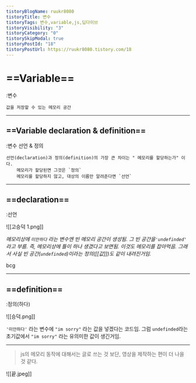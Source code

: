```yaml
---
tistoryBlogName: ruukr8080
tistoryTitle: 변수
tistoryTags: 변수,variable,js,딥다이브
tistoryVisibility: "3"
tistoryCategory: "0"
tistorySkipModal: true
tistoryPostId: "18"
tistoryPostUrl: https://ruukr8080.tistory.com/18
---
```

# ==Variable==
:변수


	값을 저장할 수 있는 메모리 공간

---

## ==Variable declaration & definition==
:변수 선언 & 정의

	선언(declaration)과 정의(definition)의 가장 큰 차이는 " 메모리를 할당하는가" 이다.
		메모리가 할당된면 그것은 `정의`
		메모리를 할당하지 않고, 대상의 이름만 알려준다면 `선언`

---


## ==declaration==
:선언


![[고승덕 1.png]]

*메모리상에 `미안하다` 라는 변수엔 빈 메모리 공간이 생성됨. 그 빈 공간을`'undefinded'` 라고 부름.
즉, 메모리상에 틀이 하나 생겼다고 보면됨. 이것도 메모리를 잡아먹음.
그래서 사실 빈 공간(`undefinded`)이라는 정의([[값]])도 같이 내려진거임.*



bcg

---


## ==definition==
:정의(하다)

![[승덕.png]]

`'미안하다'` 라는 변수에 `"im sorry"` 라는 값을 넣겠다는 코드임.
그럼 `undefinded`라는 초기값에서 `"im sorry"` 라는 유의미한 값이 생긴거임.


---
> js의 메모리 동작에 대해서는 글로 쓰는 것 보단, 영상을 제작하는 편이 더 나을 것 같다.


![[끝.jpeg]]
